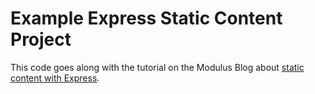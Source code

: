 # Example Express Static Content Project

This code goes along with the tutorial on the Modulus Blog about [static content with Express](http://blog.modulus.io/nodejs-and-express-static-content).